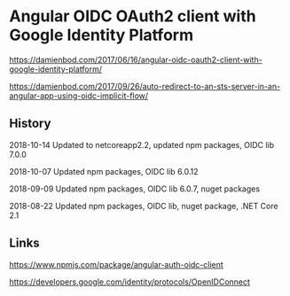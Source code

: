 # Angular OIDC OAuth2 client with Google Identity Platform

https://damienbod.com/2017/06/16/angular-oidc-oauth2-client-with-google-identity-platform/

https://damienbod.com/2017/09/26/auto-redirect-to-an-sts-server-in-an-angular-app-using-oidc-implicit-flow/

## History

2018-10-14 Updated to netcoreapp2.2, updated npm packages, OIDC lib 7.0.0

2018-10-07 Updated npm packages, OIDC lib 6.0.12

2018-09-09 Updated npm packages, OIDC lib 6.0.7, nuget packages

2018-08-22 Updated npm packages, OIDC lib, nuget package, .NET Core 2.1

## Links

https://www.npmjs.com/package/angular-auth-oidc-client

https://developers.google.com/identity/protocols/OpenIDConnect
